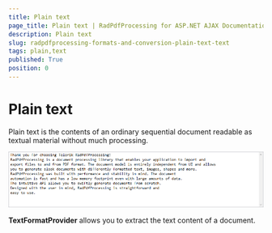 ```yaml
---
title: Plain text
page_title: Plain text | RadPdfProcessing for ASP.NET AJAX Documentation
description: Plain text
slug: radpdfprocessing-formats-and-conversion-plain-text-text
tags: plain,text
published: True
position: 0
---
```




# Plain text



Plain text is the contents of an ordinary sequential document readable as textual material without much processing.
 
![Rad Pdf Processing Formats And Conversion Txt 02](images/RadPdfProcessing_Formats_And_Conversion_Txt_01.png)

__TextFormatProvider__ allows you to extract the text content of a document.
